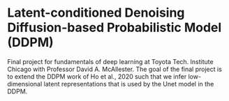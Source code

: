 # Latent-conditioned Denoising Diffusion-based Probabilistic Model (DDPM)
Final project for fundamentals of deep learning at Toyota Tech. Institute Chicago with Professor David A. McAllester. The goal of the final project is to extend the DDPM work of Ho et al., 2020 such that we infer low-dimensional latent representations that is used by the Unet model in the DDPM. 
